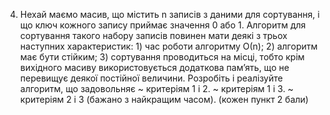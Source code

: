 4. Нехай маємо масив, що містить n записів з даними для сортування, і що ключ кожного
запису приймає значення 0 або 1. Алгоритм для сортування такого набору записів повинен
мати деякі з трьох наступних характеристик: 1) час роботи алгоритму О(n); 2) алгоритм має
бути стійким; 3) сортування проводиться на місці, тобто крім вихідного масиву
використовується додаткова пам’ять, що не перевищує деякої постійної величини.
Розробіть і реалізуйте алгоритм, що задовольняє
  ~ критеріям 1 і 2.
  ~ критеріям 1 і 3.
  ~ критеріям 2 і 3 (бажано з найкращим часом).
  (кожен пункт 2 бали)
